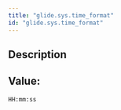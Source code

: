 ```yaml
---
title: "glide.sys.time_format"
id: "glide.sys.time_format"
---
```

## Description



## Value: 
```
HH:mm:ss
```